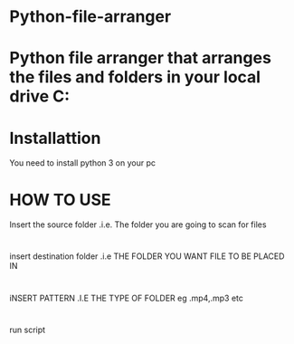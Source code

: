 # Python-file-arranger
# Python file arranger that arranges the files and folders in your local drive C: 
# Installattion
You need to install python 3 on your pc

# HOW TO USE
Insert the source folder .i.e. The folder you are going to scan for files
#
insert destination folder .i.e THE FOLDER YOU WANT FILE TO BE PLACED IN
#
iNSERT PATTERN .I.E THE TYPE OF FOLDER eg .mp4,.mp3  etc
#
run script
